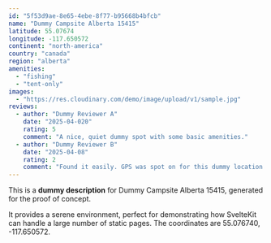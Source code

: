 ```yaml
---
id: "5f53d9ae-8e65-4ebe-8f77-b95668b4bfcb"
name: "Dummy Campsite Alberta 15415"
latitude: 55.07674
longitude: -117.650572
continent: "north-america"
country: "canada"
region: "alberta"
amenities:
  - "fishing"
  - "tent-only"
images:
  - "https://res.cloudinary.com/demo/image/upload/v1/sample.jpg"
reviews:
  - author: "Dummy Reviewer A"
    date: "2025-04-020"
    rating: 5
    comment: "A nice, quiet dummy spot with some basic amenities."
  - author: "Dummy Reviewer B"
    date: "2025-04-08"
    rating: 2
    comment: "Found it easily. GPS was spot on for this dummy location."
---
```


This is a **dummy description** for Dummy Campsite Alberta 15415, generated for the proof of concept.

It provides a serene environment, perfect for demonstrating how SvelteKit can handle a large number of static pages. The coordinates are 55.076740, -117.650572.
